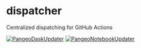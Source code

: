 # dispatcher
Centralized dispatching for GitHub Actions 

[![PangeoDaskUpdater](https://github.com/pangeo-bot/dispatcher/actions/workflows/watch-pangeo-dask-feedstock.yml/badge.svg)](https://github.com/pangeo-bot/dispatcher/actions/workflows/watch-pangeo-dask-feedstock.yml) 
[![PangeoNotebookUpdater](https://github.com/pangeo-bot/dispatcher/actions/workflows/watch-pangeo-notebook-feedstock.yml/badge.svg)](https://github.com/pangeo-bot/dispatcher/actions/workflows/watch-pangeo-notebook-feedstock.yml)
